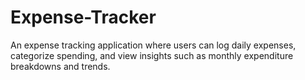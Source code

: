 # Expense-Tracker
An expense tracking application where users can log daily expenses, categorize spending, and view insights such as monthly expenditure breakdowns and trends.
